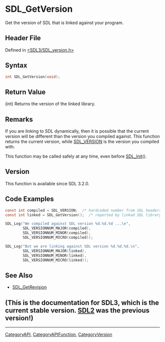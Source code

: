 # SDL_GetVersion

Get the version of SDL that is linked against your program.

## Header File

Defined in [<SDL3/SDL_version.h>](https://github.com/libsdl-org/SDL/blob/main/include/SDL3/SDL_version.h)

## Syntax

```c
int SDL_GetVersion(void);
```

## Return Value

(int) Returns the version of the linked library.

## Remarks

If you are linking to SDL dynamically, then it is possible that the current
version will be different than the version you compiled against. This
function returns the current version, while [SDL_VERSION](SDL_VERSION) is
the version you compiled with.

This function may be called safely at any time, even before
[SDL_Init](SDL_Init)().

## Version

This function is available since SDL 3.2.0.

## Code Examples

```c
const int compiled = SDL_VERSION;  /* hardcoded number from SDL headers */
const int linked = SDL_GetVersion();  /* reported by linked SDL library */

SDL_Log("We compiled against SDL version %d.%d.%d ...\n",
        SDL_VERSIONNUM_MAJOR(compiled),
        SDL_VERSIONNUM_MINOR(compiled),
        SDL_VERSIONNUM_MICRO(compiled));

SDL_Log("But we are linking against SDL version %d.%d.%d.\n",
        SDL_VERSIONNUM_MAJOR(linked),
        SDL_VERSIONNUM_MINOR(linked),
        SDL_VERSIONNUM_MICRO(linked));
```

## See Also

- [SDL_GetRevision](SDL_GetRevision)


## (This is the documentation for SDL3, which is the current stable version. [SDL2](https://wiki.libsdl.org/SDL2/) was the previous version!)



----
[CategoryAPI](CategoryAPI), [CategoryAPIFunction](CategoryAPIFunction), [CategoryVersion](CategoryVersion)

